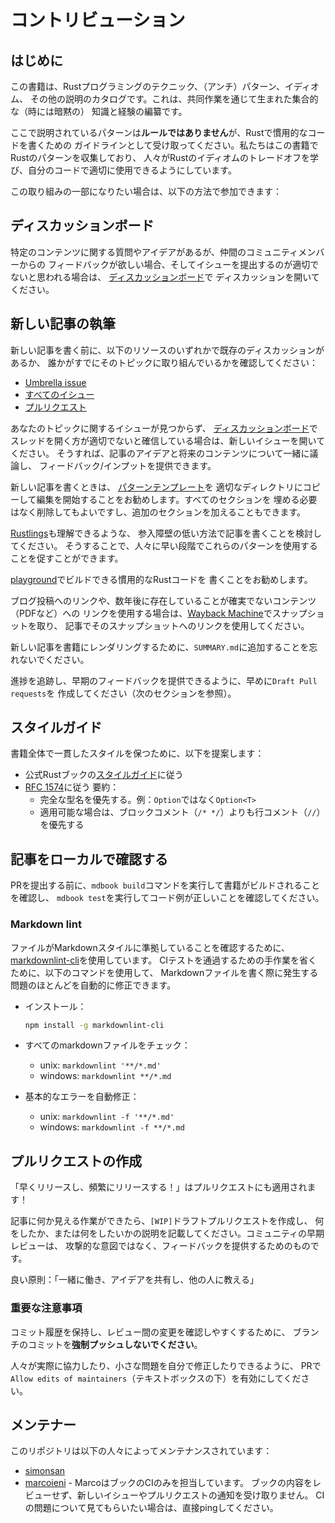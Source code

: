# コントリビューション

## はじめに

この書籍は、Rustプログラミングのテクニック、（アンチ）パターン、イディオム、
その他の説明のカタログです。これは、共同作業を通じて生まれた集合的な（時には暗黙の）
知識と経験の編纂です。

ここで説明されているパターンは**ルールではありません**が、Rustで慣用的なコードを書くための
ガイドラインとして受け取ってください。私たちはこの書籍でRustのパターンを収集しており、
人々がRustのイディオムのトレードオフを学び、自分のコードで適切に使用できるようにしています。

この取り組みの一部になりたい場合は、以下の方法で参加できます：

## ディスカッションボード

特定のコンテンツに関する質問やアイデアがあるが、仲間のコミュニティメンバーからの
フィードバックが欲しい場合、そしてイシューを提出するのが適切でないと思われる場合は、
[ディスカッションボード](https://github.com/rust-unofficial/patterns/discussions)で
ディスカッションを開いてください。

## 新しい記事の執筆

新しい記事を書く前に、以下のリソースのいずれかで既存のディスカッションがあるか、
誰かがすでにそのトピックに取り組んでいるかを確認してください：

- [Umbrella issue](https://github.com/rust-unofficial/patterns/issues/116)
- [すべてのイシュー](https://github.com/rust-unofficial/patterns/issues)
- [プルリクエスト](https://github.com/rust-unofficial/patterns/pulls)

あなたのトピックに関するイシューが見つからず、
[ディスカッションボード](https://github.com/rust-unofficial/patterns/discussions)で
スレッドを開く方が適切でないと確信している場合は、新しいイシューを開いてください。
そうすれば、記事のアイデアと将来のコンテンツについて一緒に議論し、
フィードバック/インプットを提供できます。

新しい記事を書くときは、
[パターンテンプレート](https://github.com/rust-unofficial/patterns/blob/master/template.md)を
適切なディレクトリにコピーして編集を開始することをお勧めします。すべてのセクションを
埋める必要はなく削除してもよいですし、追加のセクションを加えることもできます。

[Rustlings](https://github.com/rust-lang/rustlings)も理解できるような、
参入障壁の低い方法で記事を書くことを検討してください。
そうすることで、人々に早い段階でこれらのパターンを使用することを促すことができます。

[playground](https://play.rust-lang.org/)でビルドできる慣用的なRustコードを
書くことをお勧めします。

ブログ投稿へのリンクや、数年後に存在していることが確実でないコンテンツ（PDFなど）への
リンクを使用する場合は、[Wayback Machine](https://web.archive.org/)でスナップショットを取り、
記事でそのスナップショットへのリンクを使用してください。

新しい記事を書籍にレンダリングするために、`SUMMARY.md`に追加することを忘れないでください。

進捗を追跡し、早期のフィードバックを提供できるように、早めに`Draft Pull requests`を
作成してください（次のセクションを参照）。

## スタイルガイド

書籍全体で一貫したスタイルを保つために、以下を提案します：

- 公式Rustブックの[スタイルガイド](https://github.com/rust-lang/book/blob/master/style-guide.md)に従う
- [RFC 1574](https://github.com/rust-lang/rfcs/blob/master/text/1574-more-api-documentation-conventions.md#appendix-a-full-conventions-text)に従う
  要約：
  - 完全な型名を優先する。例：`Option`ではなく`Option<T>`
  - 適用可能な場合は、ブロックコメント（`/* */`）よりも行コメント（`//`）を優先する

## 記事をローカルで確認する

PRを提出する前に、`mdbook build`コマンドを実行して書籍がビルドされることを確認し、
`mdbook test`を実行してコード例が正しいことを確認してください。

### Markdown lint

ファイルがMarkdownスタイルに準拠していることを確認するために、
[markdownlint-cli](https://github.com/igorshubovych/markdownlint-cli)を使用しています。
CIテストを通過するための手作業を省くために、以下のコマンドを使用して、
Markdownファイルを書く際に発生する問題のほとんどを自動的に修正できます。

- インストール：

  ```sh
  npm install -g markdownlint-cli
  ```

- すべてのmarkdownファイルをチェック：
  - unix: `markdownlint '**/*.md'`
  - windows: `markdownlint **/*.md`

- 基本的なエラーを自動修正：
  - unix: `markdownlint -f '**/*.md'`
  - windows: `markdownlint -f **/*.md`

## プルリクエストの作成

「早くリリースし、頻繁にリリースする！」はプルリクエストにも適用されます！

記事に何か見える作業ができたら、`[WIP]`ドラフトプルリクエストを作成し、
何をしたか、または何をしたいかの説明を記載してください。コミュニティの早期レビューは、
攻撃的な意図ではなく、フィードバックを提供するためのものです。

良い原則：「一緒に働き、アイデアを共有し、他の人に教える」

### 重要な注意事項

コミット履歴を保持し、レビュー間の変更を確認しやすくするために、
ブランチのコミットを**強制プッシュしないでください**。

人々が実際に協力したり、小さな問題を自分で修正したりできるように、
PRで`Allow edits of maintainers`（テキストボックスの下）を有効にしてください。

## メンテナー

このリポジトリは以下の人々によってメンテナンスされています：

- [simonsan](https://github.com/simonsan)
- [marcoieni](https://github.com/marcoieni) -
  MarcoはブックのCIのみを担当しています。
  ブックの内容をレビューせず、新しいイシューやプルリクエストの通知を受け取りません。
  CIの問題について見てもらいたい場合は、直接pingしてください。
